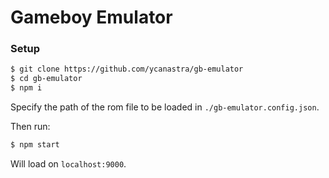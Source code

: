 # Gameboy Emulator

### Setup
```sh
$ git clone https://github.com/ycanastra/gb-emulator
$ cd gb-emulator
$ npm i
```

Specify the path of the rom file to be loaded in `./gb-emulator.config.json`.

Then run:
```sh
$ npm start
```

Will load on `localhost:9000`.
